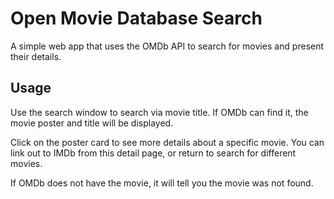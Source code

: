 # Open Movie Database Search
A simple web app that uses the OMDb API to search for movies and present their
details.

## Usage
Use the search window to search via movie title. If OMDb can find it, the
movie poster and title will be displayed.

Click on the poster card to see more details about a specific movie. You can
link out to IMDb from this detail page, or return to search for different movies.

If OMDb does not have the movie, it will tell you the movie was not found.

